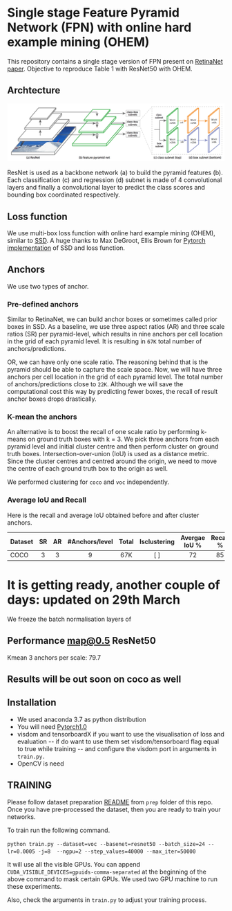 # Single stage Feature Pyramid Network (FPN) with online hard example mining (OHEM)

This repository contains a single stage version of FPN present on [RetinaNet paper](https://arxiv.org/pdf/1708.02002.pdf).
Objective to reproduce Table 1 with ResNet50 with OHEM.

## Archtecture 

![RetinaNet Structure](/figures/retinaNet.png)

ResNet is used as a backbone network (a) to build the pyramid features (b). 
Each classification (c) and regression (d) subnet is made of 4 convolutional layers and finally a convolutional layer to predict the class scores and bounding box coordinated respectively.

## Loss function 
We use multi-box loss function with online hard example mining (OHEM), similar to [SSD](https://arxiv.org/pdf/1512.02325.pdf).
A huge thanks to Max DeGroot, Ellis Brown for [Pytorch implementation](https://github.com/amdegroot/ssd.pytorch) of SSD and loss function.


## Anchors
We use two types of anchor.
### Pre-defined anchors
Similar to RetinaNet, we can build anchor boxes or sometimes called prior boxes in SSD.
As a baseline, we use three aspect ratios (AR) and three scale ratios (SR) per pyramid-level, which results in nine anchors per cell location in the grid of each pyramid level.
It is resulting in `67K` total number of anchors/predictions. 

OR, we can have only one scale ratio. The reasoning behind that is the pyramid should be able to capture the scale space. 
Now, we will have three anchors per cell location in the grid of each pyramid level.
The total number of anchors/predictions close to `22K`. 
Although we will save the computational cost this way by predicting fewer boxes, the recall of result anchor boxes drops drastically.

### K-mean the anchors
An alternative is to boost the recall of one scale ratio by performing k-means on ground truth boxes with k = 3.
We pick three anchors from each pyramid level and initial cluster centre and then perform cluster on ground truth boxes.
Intersection-over-union (IoU) is used as a distance metric. 
Since the cluster centres and centred around the origin, we need to move the centre of each ground truth box to the origin as well.

We performed clustering for `coco` and `voc` independently.

### Average IoU and Recall
Here is the recall and average IoU obtained before and after cluster anchors.

Dataset | SR    | AR   | #Anchors/level | Total | Isclustering | Avergae IoU % | Recall % |
|-------|:----: |:----:| :-----:           | :---:| :---:| :---:| :---: |
| COCO |  3    | 3   |  9     | 67K | [ ] |  72 | 85 |

# It is getting ready, another couple of days: updated on 29th March

We freeze the batch normalisation layers of  

## Performance map@0.5 ResNet50

Kmean 3 anchors per scale: 79.7
 
## Results will be out soon on coco as well

## Installation
- We used anaconda 3.7 as python distribution
- You will need [Pytorch1.0](https://pytorch.org/get-started/locally/)
- visdom and tensorboardX if you want to use the visualisation of loss and evaluation
  -- if do want to use them set visdom/tensorboard flag equal to true while training 
  -- and configure the visdom port in arguments in  `train.py.`
- OpenCV is need 

## TRAINING
Please follow dataset preparation [README](https://github.com/gurkirt/FPN.pytorch/tree/master/prep) from `prep` folder of this repo.
Once you have pre-processed the dataset, then you are ready to train your networks.

To train run the following command. 

`python train.py --dataset=voc --basenet=resnet50 --batch_size=24 --lr=0.0005 -j=8  --ngpu=2 --step_values=40000 --max_iter=50000`

It will use all the visible GPUs. You can append `CUDA_VISIBLE_DEVICES=gpuids-comma-separated` at the beginning of the above command to mask certain GPUs. We used two GPU machine to run these experiments.

Also, check the arguments in `train.py` to adjust your training process.